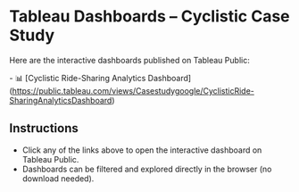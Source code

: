 # Tableau Dashboards – Cyclistic Case Study

Here are the interactive dashboards published on Tableau Public:

\- 📊 \[Cyclistic Ride-Sharing Analytics Dashboard](https://public.tableau.com/views/Casestudygoogle/CyclisticRide-SharingAnalyticsDashboard)



## Instructions

* Click any of the links above to open the interactive dashboard on Tableau Public.
* Dashboards can be filtered and explored directly in the browser (no download needed).
